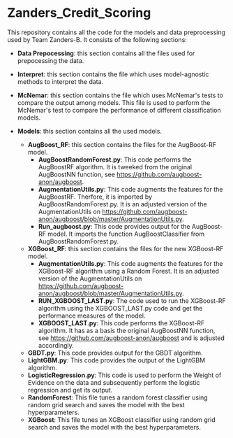 # Zanders_Credit_Scoring
This repository contains all the code for the models and data preprocessing used by Team Zanders-B. It consists of the following sections:

- **Data Prepocessing**: this section contains all the files used for prepocessing the data.

- **Interpret**: this section contains the file which uses model-agnostic methods to interpret the data.

- **McNemar**: this section contains the file which uses McNemar's tests to compare the output among models.
 This file is used to perform the McNemar's test to compare the performance of different classification models.

- **Models**: this section contains all the used models.
  - **AugBoost_RF**: this section contains the files for the AugBoost-RF model.
    - **AugBoostRandomForest.py**: This code performs the AugBoostRF algorithm. It is tweeked from the original AugBoostNN function, see https://github.com/augboost-anon/augboost.
    - **AugmentationUtils.py**: This code augments the features for the AugBoostRF. Therfore, it is imported by AugBoostRandomForest.py.  It is an adjusted version of the AugmentationUtils on https://github.com/augboost-anon/augboost/blob/master/AugmentationUtils.py.
    - **Run_augboost.py**: This code provides output for the AugBoost-RF model. It imports the function AugBoostClassifier from AugBoostRandomForest.py.
  - **XGBoost_RF**: this section contains the files for the new XGBoost-RF model.
    - **AugmentationUtils.py**: This code augments the features for the XGBoost-RF algorithm using a Random Forest.  It is an adjusted version of the AugmentationUtils on https://github.com/augboost-anon/augboost/blob/master/AugmentationUtils.py.
    - **RUN_XGBOOST_LAST.py**: The code used to run the XGBoost-RF algorithm using the XGBOOST_LAST.py code and get the performance measures of the model.
    - **XGBOOST_LAST.py**: This code performs the XGBoost-RF algorithm. It has as a basis the original AugBoostNN function, see https://github.com/augboost-anon/augboost and is adjusted accordingly.
  - **GBDT.py**: This code provides output for the GBDT algorithm.
  - **LightGBM.py**: This code provides the output of the LightGBM algorithm.
  - **LogisticRegression.py**: This code is used to perform the Weight of Evidence on the data and subsequently perform the logistic regression and get its output.
  - **RandomForest**: This file tunes a random forest classifier using random grid search and saves the model with the best hyperparameters.
  - **XGBoost**: This file tunes an XGBoost classifier using random grid search and saves the model with the best hyperparameters.
 
